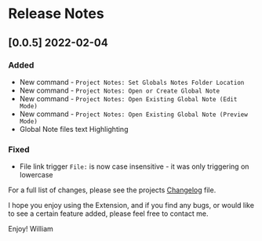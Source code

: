 # Release Notes

## [0.0.5] 2022-02-04
### Added
- New command - `Project Notes: Set Globals Notes Folder Location`
- New command - `Project Notes: Open or Create Global Note`
- New command - `Project Notes: Open Existing Global Note (Edit Mode)`
- New command - `Project Notes: Open Existing Global Note (Preview Mode)`
- Global Note files text Highlighting
### Fixed
- File link trigger `File:` is now case insensitive - it was only triggering on lowercase


For a full list of changes, please see the projects [Changelog](CHANGELOG.md) file.

I hope you enjoy using the Extension, and if you find any bugs, or would like to see a certain feature added, please feel free to contact me.

Enjoy! William
